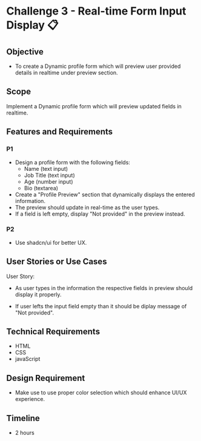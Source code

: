 # Challenge 3 - Real-time Form Input Display 📋

## Objective

- To create a Dynamic profile form which will preview user provided details in realtime under preview section.

## Scope

Implement a Dynamic profile form which will preview updated fields in realtime.

## Features and Requirements

### P1

- Design a profile form with the following fields:
  - Name (text input)
  - Job Title (text input)
  - Age (number input)
  - Bio (textarea)
- Create a "Profile Preview" section that dynamically displays the entered information.
- The preview should update in real-time as the user types.
- If a field is left empty, display "Not provided" in the preview instead.

### P2

- Use shadcn/ui for better UX.

## User Stories or Use Cases

User Story:

- As user types in the information the respective fields in preview should display it properly.

- If user lefts the input field empty than it should be diplay message of "Not provided".

## Technical Requirements

- HTML
- CSS
- javaScript

## Design Requirement

- Make use to use proper color selection which should enhance UI/UX experience.

## Timeline

- 2 hours
